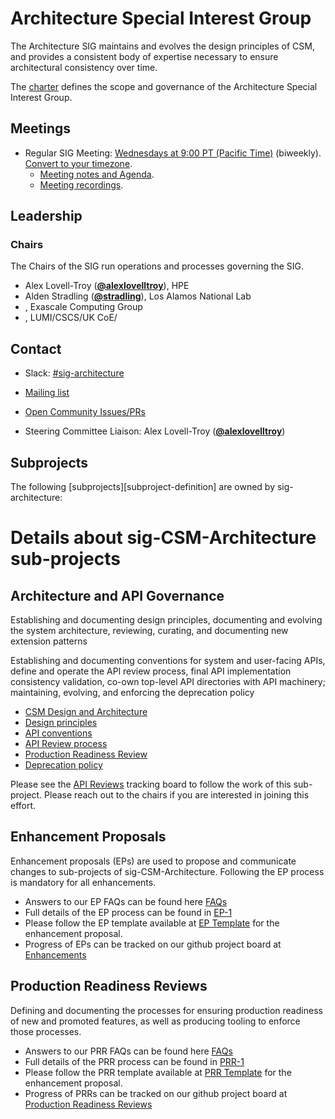 # Architecture Special Interest Group

The Architecture SIG maintains and evolves the design principles of CSM, and provides a consistent body of expertise necessary to ensure architectural consistency over time.

The [charter](charter.md) defines the scope and governance of the Architecture Special Interest Group.

## Meetings

* Regular SIG Meeting: [Wednesdays at 9:00 PT (Pacific Time)]() (biweekly). [Convert to your timezone](http://www.thetimezoneconverter.com/?t=09:00&tz=PT%20%28Pacific%20Time%29).
  * [Meeting notes and Agenda]().
  * [Meeting recordings]().


## Leadership

### Chairs
The Chairs of the SIG run operations and processes governing the SIG.

* Alex Lovell-Troy (**[@alexlovelltroy](https://github.com/alexlovelltroy)**), HPE
* Alden Stradling (**[@stradling](https://github.com/stradling)**), Los Alamos National Lab
* , Exascale Computing Group
* , LUMI/CSCS/UK CoE/

## Contact
- Slack: [#sig-architecture](https://cray-shasta.slack.com/messages/sig-csm-architecture)
- [Mailing list](https://)
- [Open Community Issues/PRs](/labels/sig%2Fcsm%2Farchitecture)

- Steering Committee Liaison: Alex Lovell-Troy (**[@alexlovelltroy](https://github.com/alexlovelltroy)**)

## Subprojects

The following [subprojects][subproject-definition] are owned by sig-architecture:

# Details about sig-CSM-Architecture sub-projects

## Architecture and API Governance

Establishing and documenting design principles, documenting and evolving the system architecture, reviewing, curating, and documenting new extension patterns

Establishing and documenting conventions for system and user-facing APIs, define and operate the APl review process, final API implementation consistency validation, co-own top-level API directories with API machinery; maintaining, evolving, and enforcing the deprecation policy

* [CSM Design and Architecture](/contributors/design-proposals/architecture/architecture.md)
* [Design principles](/contributors/design-proposals/architecture/principles.md)
* [API conventions](/sig-CSM-architecture/api-conventions.md)
* [API Review process](/sig-CSM-architecture/api-review-process.md)
* [Production Readiness Review](/sig-CSM-architecture/production-readiness-review.md)
* [Deprecation policy](/sig-CSM-architecture/deprecation-policy.md)

Please see the [API Reviews](/projects/2) tracking board to follow the work of this sub-project. Please reach out to the chairs if you are interested in joining this effort.

## Enhancement Proposals

Enhancement proposals (EPs) are used to propose and communicate changes to sub-projects of sig-CSM-Architecture. Following the EP process is mandatory for all enhancements.

* Answers to our EP FAQs can be found here [FAQs](/enhancements/eps#faqs) 
* Full details of the EP process can be found in [EP-1]()
* Please follow the EP template available at [EP Template](/.github/ISSUE_TEMPLATE/enhancement-proposal.md) for the enhancement proposal.
* Progress of EPs can be tracked on our github project board at [Enhancements](/projects/2)

## Production Readiness Reviews

Defining and documenting the processes for ensuring production readiness of new and
promoted features, as well as producing tooling to enforce those processes.

* Answers to our PRR FAQs can be found here [FAQs](/enhancements/eps#faqs) 
* Full details of the PRR process can be found in [PRR-1]()
* Please follow the PRR template available at [PRR Template](/.github/ISSUE_TEMPLATE/enhancement-proposal.md) for the enhancement proposal.
* Progress of PRRs can be tracked on our github project board at [Production Readiness Reviews](/projects/3)

